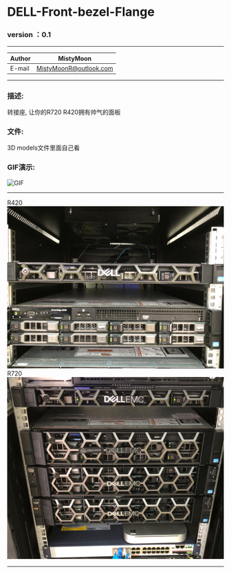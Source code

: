 # DELL-Front-bezel-Flange

### version ：0.1

-----------------------
|Author |MistyMoon              |
|---    |---                    |
|E-mail |MistyMoonR@outlook.com |
-----------------------

### 描述:
转接座, 让你的R720 R420拥有帅气的面板


### 文件:
3D models文件里面自己看


### GIF演示:        
![GIF](/Pictures/GIF.gif)       


-----------------------
R420        
![IMG](/Pictures/R420.JPG)  
R720   
![IMG](/Pictures/R720.JPG)

-----------------------